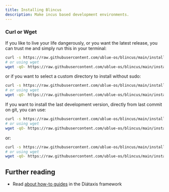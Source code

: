 ```yaml
---
title: Installing Blincus
description: Make incus based development environments.
---
```


### Curl or Wget

If you like to live your life dangerously, or you want the latest release,
you can trust me and simply run this in your terminal:

```sh
curl -s https://raw.githubusercontent.com/ublue-os/blincus/main/install | sudo sh
# or using wget
wget -qO- https://raw.githubusercontent.com/ublue-os/blincus/main/install | sudo sh
```

or if you want to select a custom directory to install without sudo:

```sh
curl -s https://raw.githubusercontent.com/ublue-os/blincus/main/install | sh -s -- --prefix ~/.local
# or using wget
wget -qO- https://raw.githubusercontent.com/ublue-os/blincus/main/install | sh -s -- --prefix ~/.local
```

If you want to install the last development version, directly from last commit on git, you can use:

```sh
curl -s https://raw.githubusercontent.com/ublue-os/blincus/main/install | sudo sh -s -- --next
# or using wget
wget -qO- https://raw.githubusercontent.com/ublue-os/blincus/main/install | sudo sh -s -- --next
```

or:

```sh
curl -s https://raw.githubusercontent.com/ublue-os/blincus/main/install | sh -s -- --next --prefix ~/.local
# or using wget
wget -qO- https://raw.githubusercontent.com/ublue-os/blincus/main/install | sh -s -- --next --prefix ~/.local
```


## Further reading

- Read [about how-to guides](https://diataxis.fr/how-to-guides/) in the Diátaxis framework
